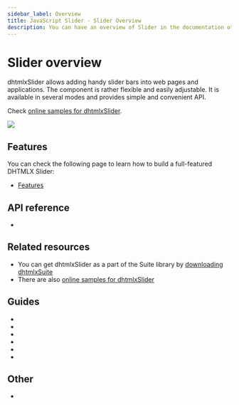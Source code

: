 ```yaml
---
sidebar_label: Overview
title: JavaScript Slider - Slider Overview 
description: You can have an overview of Slider in the documentation of the DHTMLX JavaScript UI library. Browse developer guides and API reference, try out code examples and live demos, and download a free 30-day evaluation version of DHTMLX Suite 7.
---
```


# Slider overview

dhtmlxSlider allows adding handy slider bars into web pages and applications. The component is rather flexible and easily adjustable. It is available in several modes and provides simple and convenient API.

Check [online samples for dhtmlxSlider](https://snippet.dhtmlx.com/all?text=%23slider).

![](../assets/slider/slider_front.png)

## Features

You can check the following page to learn how to build a full-featured DHTMLX Slider:

- [Features](slider/features.md)

## API reference

- [](slider/api/api_overview.md)

## Related resources

- You can get dhtmlxSlider as a part of the Suite library by [downloading dhtmlxSuite](https://dhtmlx.com/docs/products/dhtmlxSuite/download.shtml)
- There are also [online samples for dhtmlxSlider](https://snippet.dhtmlx.com/all?text=%23slider)  

## Guides

- [](initializing_slider.md)
- [](configuring_slider.md)
- [](range_slider.md)
- [](usage.md)
- [](customization.md)
- [](handling_events.md)

## Other

- [](../migration.md)
